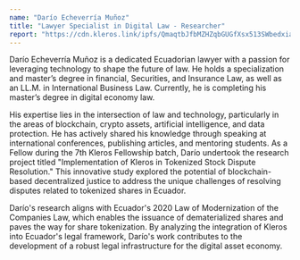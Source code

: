 ```yaml
---
name: "Darío Echeverría Muñoz"
title: "Lawyer Specialist in Digital Law - Researcher"
report: "https://cdn.kleros.link/ipfs/QmaqtbJfbMZHZqbGUGfXsx513SWbedxiaL2Dubjwpa7zrE/msc.dar-o-echeverria-mu-oz-ll.m.-report.pdf"
---
```

Darío Echeverría Muñoz is a dedicated Ecuadorian lawyer with a passion for leveraging technology to shape the future of law. He holds a specialization and master’s degree in financial, Securities, and Insurance Law, as well as an LL.M. in International Business Law. Currently, he is completing his master’s degree in digital economy law.

His expertise lies in the intersection of law and technology, particularly in the areas of blockchain, crypto assets, artificial intelligence, and data protection. He has actively shared his knowledge through speaking at international conferences, publishing articles, and mentoring students.
As a Fellow during the 7th Kleros Fellowship batch, Darío undertook the research project titled "Implementation of Kleros in Tokenized Stock Dispute Resolution." This innovative study explored the potential of blockchain-based decentralized justice to address the unique challenges of resolving disputes related to tokenized shares in Ecuador.

Darío's research aligns with Ecuador's 2020 Law of Modernization of the Companies Law, which enables the issuance of dematerialized shares and paves the way for share tokenization. By analyzing the integration of Kleros into Ecuador's legal framework, Darío's work contributes to the development of a robust legal infrastructure for the digital asset economy.

